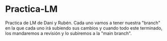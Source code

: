 # Practica-LM
Practica de LM de Dani y Rubén.
Cada uno vamos a tener nuestra "branch" en la que cada uno irá subiendo sus cambios y cuando todo este terminado,
los mandaremos a revisión y lo subiremos a la "main branch".

